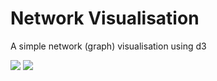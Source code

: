 # Network Visualisation 
A simple network (graph) visualisation using d3

<img src="https://i.imgur.com/3CzhIHX.png"/>

<img src="https://i.imgur.com/5n1XDTr.gif"/>